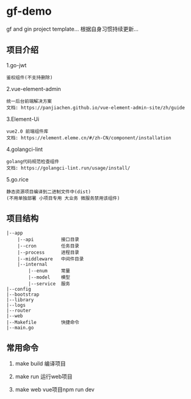 # gf-demo
gf and gin project template...
根据自身习惯持续更新...

## 项目介绍
1.go-jwt
    
    鉴权组件(不支持删除)

2.vue-element-admin
    
    统一后台前端解决方案
    文档: https://panjiachen.github.io/vue-element-admin-site/zh/guide

3.Element-Ui
    
    vue2.0 前端组件库
    文档: https://element.eleme.cn/#/zh-CN/component/installation
    
4.golangci-lint
    
    golang代码规范检查组件
    文档: https://golangci-lint.run/usage/install/
    
5.go.rice
    
    静态资源项目编译到二进制文件中(dist)
    (不用单独部署 小项目专用 大业务 微服务禁用该组件)
    

## 项目结构

    |--app
        |--api          接口目录
        |--cron         任务目录
        |--process      进程目录
        |--middleware   中间件目录
        |--internal
            |--enum     常量
            |--model    模型
            |--service  服务
    |--config
    |--bootstrap
    |--library
    |--logs
    |--router
    |--web
    |--Makefile         快捷命令
    |--main.go

## 常用命令
1. make build
编译项目

2. make run
运行web项目

3. make web
vue项目npm run dev 

